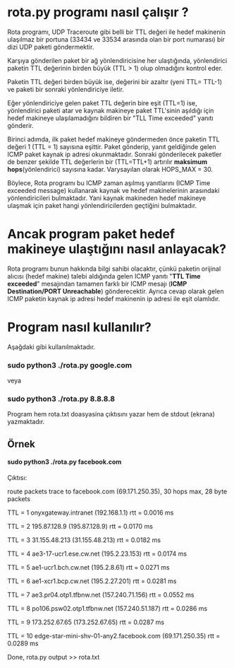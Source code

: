 
# rota.py programı nasıl çalışır ?

Rota programı, UDP Traceroute gibi belli bir TTL değeri ile hedef makinenin
ulaşılmaz bir portuna (33434 ve 33534 arasında olan bir port numarası)
bir dizi UDP paketi göndermektir.

Karşıya gönderilen paket bir ağ yönlendiricisine her ulaştığında,
yönlendirici paketin TTL değerinin birden büyük (TTL > 1) olup olmadığını kontrol eder.

Paketin TTL değeri birden büyük ise, değerini bir azaltır (yeni TTL= TTL-1)
ve paketi bir sonraki yönlendiriciye iletir.

Eğer yönlendiriciye gelen paket TTL değerin bire eşit (TTL=1) ise,
yönlendirici paketi atar ve kaynak makineye paket TTL'sinin aşıldığı için
hedef makineye ulaşılamadığını bildiren bir "TLL Time exceeded" yanıtı gönderir.

Birinci adımda, ilk paket hedef makineye göndermeden önce paketin TTL değeri 1 (TTL = 1) sayısına eşittir.
Paket gönderip, yanıt geldiğinde gelen ICMP paket kaynak ip adresi okunmaktadır.
Sonraki gönderilecek paketler de benzer şekilde TTL değerlerin bir (TTL=TTL+1) artırılır **maksimum hops**(yönlendirici) sayısına kadar.
Varysayılan olarak HOPS_MAX = 30.

Böylece, Rota programı bu ICMP zaman aşılmış yanıtlarını (ICMP Time exceeded message)
kullanarak kaynak ve hedef makinelerinin arasındaki yönlendiricileri bulmaktadır.
Yani kaynak makineden hedef makineye ulaşmak için paket hangi yönlendiricilerden
geçtiğini bulmaktadır.

# Ancak  program paket hedef makineye ulaştığını nasıl anlayacak?

Rota programı bunun hakkında bilgi sahibi olacaktır, çünkü paketin orijinal alıcısı (hedef makine) talebi aldığında gelen ICMP yanıtı "**TTL Time exceeded**" mesajından tamamen farklı bir ICMP mesajı (**ICMP Destination/PORT Unreachable**) gönderecektir. Ayrıca cevap olarak gelen ICMP paketin kaynak ip adresi hedef makinenin ip adresi ile eşit olamlıdır.

# Program nasıl kullanılır?

Aşağdaki gibi kullanılmaktadır.

### sudo python3 ./rota.py google.com 

veya

### sudo python3 ./rota.py 8.8.8.8

Program hem rota.txt doasyasina çıktısını yazar hem de stdout (ekrana) yazmaktadır.

## Örnek

#### sudo python3 ./rota.py facebook.com

Çıktısı:

route packets trace to facebook.com (69.171.250.35), 30 hops max, 28 byte packets

TTL = 1   onyxgateway.intranet (192.168.1.1) rtt = 0.0016 ms

TTL = 2   195.87.128.9 (195.87.128.9) rtt = 0.0170 ms

TTL = 3   31.155.48.213 (31.155.48.213) rtt = 0.0182 ms

TTL = 4   ae3-17-ucr1.ese.cw.net (195.2.23.153) rtt = 0.0174 ms

TTL = 5   ae1-ucr1.bch.cw.net (195.2.8.61) rtt = 0.0271 ms

TTL = 6   ae1-xcr1.bcp.cw.net (195.2.27.201) rtt = 0.0281 ms

TTL = 7   ae3.pr04.otp1.tfbnw.net (157.240.71.156) rtt = 0.0552 ms

TTL = 8   po106.psw02.otp1.tfbnw.net (157.240.51.187) rtt = 0.0286 ms

TTL = 9   173.252.67.65 (173.252.67.65) rtt = 0.0287 ms

TTL = 10  edge-star-mini-shv-01-any2.facebook.com (69.171.250.35) rtt = 0.0289 ms


Done, rota.py output >> rota.txt

